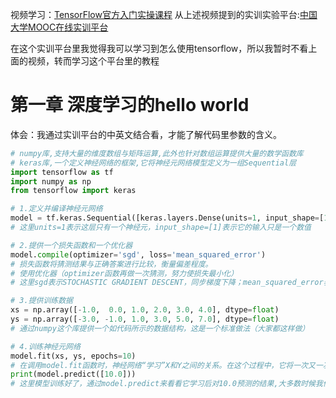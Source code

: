 
视频学习：[TensorFlow官方入门实操课程](https://www.bilibili.com/video/BV1rz4y117p1)
从上述视频提到的实训实验平台:[中国大学MOOC在线实训平台](https://ot.icourse163.org/)

在这个实训平台里我觉得我可以学习到怎么使用tensorflow，所以我暂时不看上面的视频，转而学习这个平台里的教程

# 第一章 深度学习的hello world
体会：我通过实训平台的中英文结合看，才能了解代码里参数的含义。

```python
# numpy库,支持大量的维度数组与矩阵运算,此外也针对数组运算提供大量的数学函数库
# keras库,一个定义神经网络的框架,它将神经元网络模型定义为一组Sequential层
import tensorflow as tf
import numpy as np
from tensorflow import keras

# 1.定义并编译神经元网络
model = tf.keras.Sequential([keras.layers.Dense(units=1, input_shape=[1])])
# 这里units=1表示这层只有一个神经元，input_shape=[1]表示它的输入只是一个数值

# 2.提供一个损失函数和一个优化器
model.compile(optimizer='sgd', loss='mean_squared_error')
# 损失函数将猜测结果与正确答案进行比较，衡量偏差程度。
# 使用优化器（optimizer函数再做一次猜测，努力使损失最小化）
# 这里sgd表示STOCHASTIC GRADIENT DESCENT，同步梯度下降；mean_squared_error表示MEAN SQUARED ERROR，平均平方误差

# 3.提供训练数据
xs = np.array([-1.0,  0.0, 1.0, 2.0, 3.0, 4.0], dtype=float)
ys = np.array([-3.0, -1.0, 1.0, 3.0, 5.0, 7.0], dtype=float)
# 通过numpy这个库提供一个如代码所示的数据结构，这是一个标准做法（大家都这样做）   （此段落是我的意译）

# 4.训练神经元网络
model.fit(xs, ys, epochs=10)
# 在调用model.fit函数时，神经网络“学习”X和Y之间的关系。在这个过程中，它将一次又一次地完成上面所说的循环，即做一个猜测，衡量它有多好或多坏（又名损失），使用Opimizer进行再一次猜测，如此往复。训练将根据指定的遍数（epochs）执行此操作。当运行此代码时，将在输出结果中看到损失（loss）。
print(model.predict([10.0]))
# 这里模型训练好了，通过model.predict来看看它学习后对10.0预测的结果,大多数时候我们得到的是一个比较接近的结果，可以说我们几乎是在处理概率，而非确定的值，所以还需要进一步编写程序找出概率对应的结果
```
